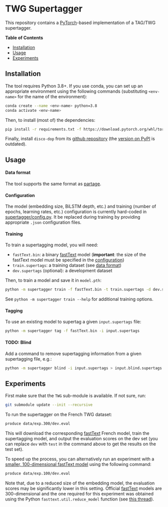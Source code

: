 TWG Supertagger
===============

This repository contains a [PyTorch](pytorch)-based implementation of a TAG/TWG
supertagger.


**Table of Contents**

- [Installation](#installation)
- [Usage](#usage)
- [Experiments](#experiments)


Installation
------------

The tool requires Python 3.8+.  If you use conda, you can set up an appropriate
environment using the following commands (substituting `<env-name>` for the
name of the environment):
```bash
conda create --name <env-name> python=3.8
conda activate <env-name>
```
Then, to install (most of) the dependencies:
```bash
pip install -r requirements.txt -f https://download.pytorch.org/whl/torch_stable.html
```
<!---
otherwise:
```bash
pip install -r requirements-gpu.txt
```
-->
Finally, install `disco-dop` from its [github
repository](https://github.com/andreasvc/disco-dop#installation) (the [version
on PyPI](https://pypi.org/project/disco-dop/) is outdated).
<!---
(**warning**: if you use conda, you should probably *not* use `-\-user` when
`pip`-installing disco-dop).

Discodop require `make install`, is it possible to put it in `requirements.txt`?
-->


Usage
-----

#### Data format

The tool supports the same format as [partage][partage-format].

#### Configuration

The model (embedding size, BiLSTM depth, etc.) and training (number of epochs,
learning rates, etc.) configuration is currently hard-coded in
[supertagger/config.py](supertagger/config.py).  It be replaced during training
by providing appropriate `.json` configuration files.

#### Training

To train a supertagging model, you will need:
* `fastText.bin`: a binary [fastText][fastText] model (**important**: the size
  of the fastText model must be specified in the
  [configuration](#configuration))
* `train.supertags`: a training dataset (see [data format](#data-format))
* `dev.supertags` (optional): a development dataset

Then, to train a model and save it in `model.pth`:
```bash
python -m supertagger train -f fastText.bin -t train.supertags -d dev.supertags --save model.pth
```
See `python -m supertagger train --help` for additional training options.

#### Tagging

To use an existing model to supertag a given `input.supertags` file:
```bash
python -m supertagger tag -f fastText.bin -i input.supertags
```

#### TODO: Blind

Add a command to remove supertagging information from a given supertagging
file, e.g.:
```bash
python -m supertagger blind -i input.supertags > input.blind.supertags
```


Experiments
-----------

First make sure that the `TWG` sub-module is available.  If not sure, run:
```bash
git submodule update --init --recursive
```

To run the supertagger on the French TWG dataset:
```bash
produce data/exp.300/dev.eval
```
This will download the corresponding [fastText](fastText) French model, train
the supertagging model, and output the evaluation scores on the dev set (you
can replace `dev` with `test` in the command above to get the results on the
test set).

To speed up the process, you can alternatively run an experiment with a [smaller,
100-dimensional fastText model](fastText-fr-small) using the following command:
```bash
produce data/exp.100/dev.eval
```
Note that, due to a reduced size of the embedding model, the evaluation scores
may be significantly lower in this setting.  Official [fastText](fastText)
models are 300-dimensional and the one required for this experiment was
obtained using the Python `fasttext.util.reduce_model` function (see [this
thread](fastText-reduction)).



[partage-format]: https://github.com/kawu/partage#data-format "ParTAGe data format"
[fastText]: https://fasttext.cc/ "fastText"
[pytorch]: https://pytorch.org/ "PyTorch"
[fastText-reduction]: https://stackoverflow.com/questions/58930298/reducing-size-of-facebooks-fasttext-word2vec "Reducing the size of fastText models"
[fastText-fr-small]: https://user.phil.hhu.de/~waszczuk/treegrasp/fasttext/cc.fr.100.bin.gz "100-dimensional fastText French model"

